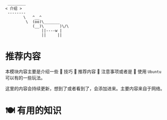 ```:no-line-numbers
 ________
< 介绍 >
 --------
        \   ^__^
         \  (oo)\_______
            (__)\       )\/\
                ||----w |
                ||     ||
```


# 推荐内容

本模块内容主要是介绍一些 🍏 技巧 🍐 推荐内容 🍊 注意事项或者是 🍋 使用 `Ubuntu` 可以有的一些玩法。

这里的内容会持续更新，想到了或者看到了，会添加进来。主要内容来自于网络。


# 🍽 有用的知识


